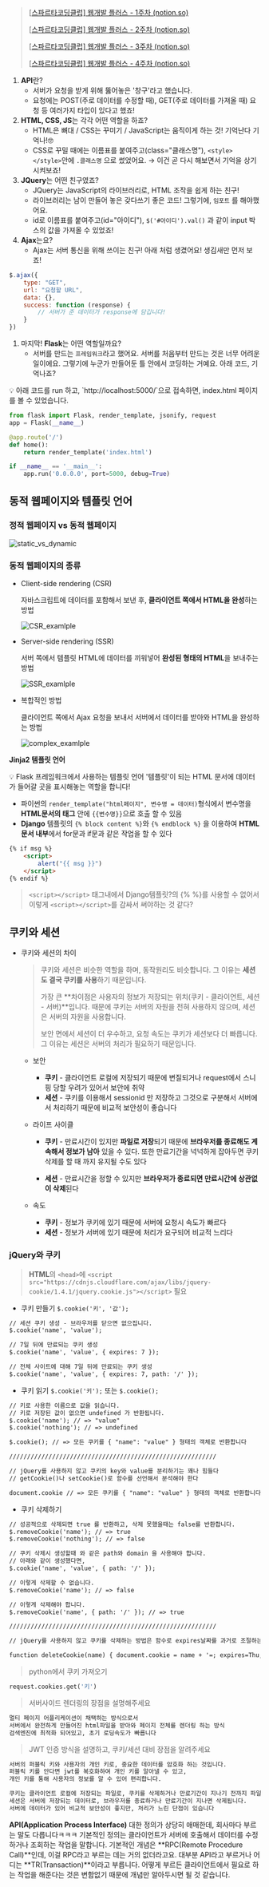 > [[스파르타코딩클럽\] 웹개발 플러스 - 1주차 (notion.so)](https://www.notion.so/1-9d5e4a49113a4cc4990aaddfe17a17e5)
>
> [[스파르타코딩클럽\] 웹개발 플러스 - 2주차 (notion.so)](https://www.notion.so/2-8218e41923f748a590c9ce4645e307bd)
>
> [[스파르타코딩클럽\] 웹개발 플러스 - 3주차 (notion.so)](https://www.notion.so/3-886885172e3343ae93ed43e0eada22a7)
>
> [[스파르타코딩클럽\] 웹개발 플러스 - 4주차 (notion.so)](https://www.notion.so/4-fdcb0566b88e4305bebc8b6817ccedbb)



1. **API**란?
   - 서버가 요청을 받게 위해 뚫어놓은 '창구'라고 했습니다.
   - 요청에는 POST(주로 데이터를 수정할 때), GET(주로 데이터를 가져올 때) 요청 등 여러가지 타입이 있다고 했죠!
2. **HTML, CSS, JS**는 각각 어떤 역할을 하죠?
   - HTML은 뼈대 / CSS는 꾸미기 / JavaScript는 움직이게 하는 것! 기억난다 기억나!🤓
   - CSS로 꾸밀 때에는 이름표를 붙여주고(class="클래스명"), `<style></style>`안에 `.클래스명` 으로 썼었어요. → 이건 곧 다시 해보면서 기억을 상기시켜보죠!
3. **JQuery**는 어떤 친구였죠?
   - JQuery는 JavaScript의 라이브러리로, HTML 조작을 쉽게 하는 친구!
   - 라이브러리는 남이 만들어 놓은 갖다쓰기 좋은 코드! 그렇기에, `임포트` 를 해야했어요.
   - id로 이름표를 붙여주고(id="아이디"), `$('#아이디').val()` 과 같이 input 박스의 값을 가져올 수 있었죠!
4. **Ajax**는요?
   - Ajax는 서버 통신을 위해 쓰이는 친구! 아래 처럼 생겼어요! 생김새만 먼저 보죠!

```jsx
$.ajax({
    type: "GET",
    url: "요청할 URL",
    data: {},
    success: function (response) {
        // 서버가 준 데이터가 response에 담깁니다!
    }
})
```

1. 마지막! **Flask**는 어떤 역할일까요?
   - 서버를 만드는 `프레임워크`라고 했어요. 서버를 처음부터 만드는 것은 너무 어려운 일이에요. 그렇기에 누군가 만들어둔 틀 안에서 코딩하는 거예요. 아래 코드, 기억나죠?

<aside> 💡 아래 코드를 run 하고, `http://localhost:5000/`으로 접속하면, index.html 페이지를 볼 수 있었습니다.</aside>

```python
from flask import Flask, render_template, jsonify, request
app = Flask(__name__)

@app.route('/')
def home():
    return render_template('index.html')

if __name__ == '__main__':
    app.run('0.0.0.0', port=5000, debug=True)
```



## 동적 웹페이지와 템플릿 언어

### 정적 웹페이지 vs 동적 웹페이지

![static_vs_dynamic](md-images/static_vs_dynamic.png)



### 동적 웹페이지의 종류

- Client-side rendering (CSR)

  자바스크립트에 데이터를 포함해서 보낸 후, **클라이언트 쪽에서 HTML을 완성**하는 방법

  ![CSR_examlple](md-images/CSR_examlple.png)

- Server-side rendering (SSR)

  서버 쪽에서 템플릿 HTML에 데이터를 끼워넣어 **완성된 형태의 HTML**을 보내주는 방법

  ![SSR_examlple](md-images/SSR_examlple.png)

- 복합적인 방법

  클라이언트 쪽에서 Ajax 요청을 보내서 서버에서 데이터를 받아와 HTML을 완성하는 방법

  ![complex_examlple](md-images/complex_examlple.png)



**Jinja2 템플릿 언어**

<aside> 💡 Flask 프레임워크에서 사용하는 템플릿 언어 '템플릿'이 되는 HTML 문서에 데이터가 들어갈 곳을 표시해놓는 역할을 합니다!</aside>

- 파이썬의 `render_template("html페이지", 변수명 = 데이터)`형식에서 변수명을
  **HTML문서의 태그** 안에 `{{변수명}}`으로 호출 할 수 있음
- **Django** 템플릿의 `{% block content %}`와 `{% endblock %}` 을 이용하여 **HTML문서 내부**에서 for문과 if문과 같은 작업을 할 수 있다

```html
{% if msg %}
    <script>
        alert("{{ msg }}")
    </script>
{% endif %}
```

> `<script></script>` 태그내에서 Django템플릿?의 {% %}를 사용할 수 없어서 이렇게 `<script></script>`를 감싸서 써야하는 것 같다?



## 쿠키와 세션

- 쿠키와 세션의 차이

  > 쿠키와 세션은 비슷한 역할을 하며, 동작원리도 비슷합니다. 그 이유는 **세션도 결국 쿠키를 사용**하기 때문입니다.
  >
  > 가장 큰 **차이점은 사용자의 정보가 저장되는 위치(쿠키 - 클라이언트, 세션 - 서버)**입니다.
  > 때문에 쿠키는 서버의 자원을 전혀 사용하지 않으며, 세션은 서버의 자원을 사용합니다.
  >
  > 보안 면에서 세션이 더 우수하고,
  > 요청 속도는 쿠키가 세션보다 더 빠릅니다. 그 이유는 세션은 서버의 처리가 필요하기 때문입니다.

  - 보안
    - **쿠키** - 클라이언트 로컬에 저장되기 때문에 변질되거나 request에서 스니핑 당할 우려가 있어서 보안에 취약
    - **세션** - 쿠키를 이용해서 sessionid 만 저장하고 그것으로 구분해서 서버에서 처리하기 때문에 비교적 보안성이 좋습니다

  - 라이프 사이클

    - **쿠키** - 만료시간이 있지만 **파일로 저장**되기 때문에 **브라우저를 종료해도 계속해서 정보가 남아** 있을 수 있다. 또한 만료기간을 넉넉하게 잡아두면 쿠키삭제를 할 때 까지 유지될 수도 있다

    - **세션** - 만료시간을 정할 수 있지만 **브라우저가 종료되면 만료시간에 상관없이 삭제**된다

  - 속도
    - **쿠키** - 정보가 쿠키에 있기 때문에 서버에 요청시 속도가 빠르다
    - **세션** - 정보가 서버에 있기 때문에 처리가 요구되어 비교적 느리다



### jQuery와 쿠키

> **HTML**의 `<head>`에
> `<script src="https://cdnjs.cloudflare.com/ajax/libs/jquery-cookie/1.4.1/jquery.cookie.js"></script>` 필요



- 쿠키 만들기 `$.cookie('키', '값');`

```html
// 세션 쿠키 생성 - 브라우저를 닫으면 없으집니다.
$.cookie('name', 'value');

// 7일 뒤에 만료되는 쿠키 생성
$.cookie('name', 'value', { expires: 7 });

// 전체 사이트에 대해 7일 뒤에 만료되는 쿠키 생성
$.cookie('name', 'value', { expires: 7, path: '/' });

```



- 쿠키 읽기 `$.cookie('키');` 또는 `$.cookie();`

```html
// 키로 사용한 이름으로 값을 읽습니다.
// 키로 저장된 값이 없으면 undefined 가 반환됩니다.
$.cookie('name'); // => "value"
$.cookie('nothing'); // => undefined

$.cookie(); // => 모든 쿠키를 { "name": "value" } 형태의 객체로 반환합니다

//////////////////////////////////////////////////////////

// jQuery를 사용하지 않고 쿠키의 key와 value를 분리하기는 꽤나 힘들다
// getCookie()나 setCookie()로 함수를 선언해서 분석해야 한다

document.cookie // => 모든 쿠키를 { "name": "value" } 형태의 객체로 반환합니다
```



- 쿠키 삭제하기

```html
// 성공적으로 삭제되면 true 를 반환하고, 삭제 못했을때는 false를 반환합니다.
$.removeCookie('name'); // => true
$.removeCookie('nothing'); // => false

// 쿠키 삭제시 생성할때 와 같은 path와 domain 을 사용해야 합니다.
// 아래와 같이 생성했다면,
$.cookie('name', 'value', { path: '/' });

// 이렇게 삭제할 수 없습니다.
$.removeCookie('name'); // => false

// 이렇게 삭제해야 합니다.
$.removeCookie('name', { path: '/' }); // => true

//////////////////////////////////////////////////////////

// jQuery를 사용하지 않고 쿠키를 삭제하는 방법은 함수로 expires날짜를 과거로 조절하는 방법밖에 없다

function deleteCookie(name) { document.cookie = name + '=; expires=Thu, 01 Jan 1970 00:00:01 GMT;'; }
```



> python에서 쿠키 가져오기

```python
request.cookies.get('키')
```







> 서버사이드 렌더링의 장점을 설명해주세요

```html
멀티 페이지 어플리케이션이 채택하는 방식으로서
서버에서 완전하게 만들어진 html파일을 받아와 페이지 전체를 렌더링 하는 방식
검색엔진에 최적화 되어있고, 초기 로딩속도가 빠릅니다
```



> JWT 인증 방식을 설명하고, 쿠키/세션 대비 장점을 알려주세요

```html
서버의 퍼블릭 키와 사용자의 개인 키로, 중요한 데이터를 암호화 하는 것입니다.
퍼블릭 키를 안다면 jwt를 복호화하여 개인 키를 알아낼 수 있고,
개인 키를 통해 사용자의 정보를 알 수 있어 편리합니다.

쿠키는 클라이언트 로컬에 저장되는 파일로, 쿠키를 삭제하거나 만료기간이 지나기 전까지 파일이 남아있기에 브라우저를 종료해도 계속해서 정보가 남아있을 수 있습니다. 로컬에 저장되기에 서버에 요청시 속도가 빠른 장점이 있지만, 보안에 취약합니다
세션은 서버에 저장되는 데이터로, 브라우저를 종료하거나 만료기간이 지나면 삭제됩니다.
서버에 데이터가 있어 비교적 보안성이 좋지만, 처리가 느린 단점이 있습니다
```





**API(Application Process Interface)** 대한 정의가 상당히 애매한데, 회사마다 부르는 말도 다릅니다ㅋㅋㅋ 기본적인 정의는 클라이언트가 서버에 호출해서 데이터를 수정하거나 조회하는 작업을 말합니다. 기본적인 개념은 **RPC(Remote Procedure Call)**인데, 이걸 RPC라고 부르는 데는 거의 없더라고요. 대부분 API라고 부르거나 어디는 **TR(Transaction)**이라고 부릅니다. 어떻게 부르든 클라이언트에서 필요로 하는 작업을 해준다는 것은 변함없기 때문에 개념만 알아두시면 될 것 같습니다.
